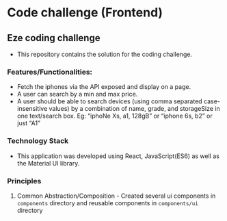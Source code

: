 # Code challenge (Frontend)
 
## Eze coding challenge

- This repository contains the solution for the coding challenge.

### Features/Functionalities:
- Fetch the iphones via the API exposed and display on a page.
- A user can search by a min and max price.
- A user should be able to search devices (using comma separated case-insensitive values) by a combination of name, grade, and storageSize in one text/search box. Eg: “iphoNe Xs, a1, 128gB” or  “iphone 6s, b2” or just “A1”


### Technology Stack
- This application was developed using React, JavaScript(ES6) as well as the Material UI library.

### Principles

1. Common Abstraction/Composition -  Created several ui components in `components` directory and reusable components in `components/ui` directory 
    

